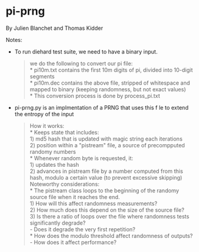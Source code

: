 pi-prng
=======

By Julien Blanchet and Thomas Kidder

Notes: 
- To run diehard test suite, we need to have a binary input.  
	> we do the following to convert our pi file:  
		* pi10m.txt contains the first 10m digits of pi, divided into 10-digit segments  
		* pi10m.dec contains the above file, stripped of whitespace and mapped to binary (keeping randomness, but not exact values)  
		* This conversion process is done by process_pi.txt  
- pi-prng.py is an implmentation of a PRNG that uses this f le to extend the entropy of the input  
	> How it works:  
		* Keeps state that includes:  
			1) md5 hash that is updated with magic string each iterations  
			2) position within a "pistream" file, a source of precompputed randomy numbers  
		* Whenever random byte is requested, it:  
			1) updates the hash  
			2) advances in pistream file by a number computed from this hash, modulo a certain value (to prevent excessive skipping)  
	> Noteworthy considerations:  
		* The pistream class loops to the beginning of the randomy source file when it reaches the end.   
			1) How will this affect randomness measurements?   
			2) How much does this depend on the size of the source file?  
			3) Is there a ratio of loops over the file where randomness tests significantly degrade?  
				- Does it degrade the very first repetition?  
		* How does the modulo threshold affect randomness of outputs?  
			- How does it affect performance?  